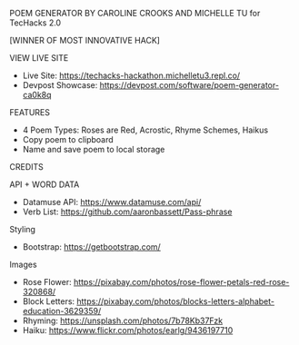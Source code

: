 POEM GENERATOR BY CAROLINE CROOKS AND MICHELLE TU
for TecHacks 2.0 

[WINNER OF MOST INNOVATIVE HACK]

VIEW LIVE SITE
- Live Site: https://techacks-hackathon.michelletu3.repl.co/
- Devpost Showcase: https://devpost.com/software/poem-generator-ca0k8q

FEATURES
- 4 Poem Types: Roses are Red, Acrostic, Rhyme Schemes, Haikus
- Copy poem to clipboard
- Name and save poem to local storage

CREDITS

API + WORD DATA
- Datamuse API: https://www.datamuse.com/api/
- Verb List: https://github.com/aaronbassett/Pass-phrase

Styling
- Bootstrap: https://getbootstrap.com/

Images
- Rose Flower: https://pixabay.com/photos/rose-flower-petals-red-rose-320868/
- Block Letters: https://pixabay.com/photos/blocks-letters-alphabet-education-3629359/
- Rhyming: https://unsplash.com/photos/7b78Kb37Fzk
- Haiku: 
https://www.flickr.com/photos/earlg/9436197710
